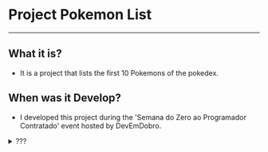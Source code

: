 # Project Pokemon List
----
## What it is?
- It is a project that lists the first 10 Pokemons of the pokedex.

## When was it Develop?
- I developed this project during the 'Semana do Zero ao Programador Contratado' event hosted by DevEmDobro.

<details style="display:flex;"><summary>???</summary>
  
###### Wait! Something is here?
  
<a title="Click on the pokeball to see all the images">
  <img style="width:200px" src="./src/imgs/pokeball.png" alt="sun" href="https://github.com/GuilhermeOOF/project-pokemon-list/tree/main/src/imgs">
</a>&nbsp;&nbsp;&nbsp;
  <a>Click to see the Images folder</a>
                               
</details>
